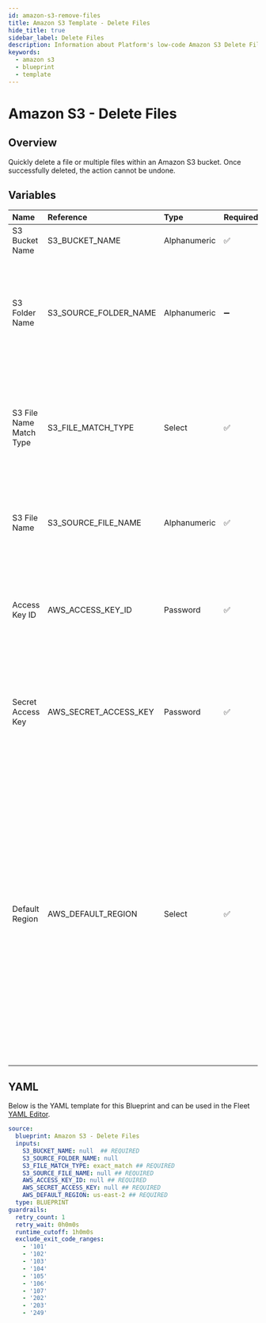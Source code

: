 ```yaml
---
id: amazon-s3-remove-files
title: Amazon S3 Template - Delete Files
hide_title: true
sidebar_label: Delete Files
description: Information about Platform's low-code Amazon S3 Delete Files blueprint. Quickly remove files within an S3 bucket. Once the action is completed, it cannot be undone.
keywords:
  - amazon s3
  - blueprint
  - template
---
```


# Amazon S3 - Delete Files

## Overview

Quickly delete a file or multiple files within an Amazon S3 bucket. Once successfully deleted, the action cannot be undone.



## Variables

| Name | Reference | Type | Required | Default | Options | Description             |
|:-----|:----------|:-----|:---------|:--------|:--------|:------------------------|
| S3 Bucket Name | S3_BUCKET_NAME | Alphanumeric | :white_check_mark: | - | - | The target S3 bucket the target file is in |
| S3 Folder Name | S3_SOURCE_FOLDER_NAME | Alphanumeric | :heavy_minus_sign: | - | - | Name of the folder within the bucket where the source file is located. If left blank, the file will be scanned for in the root directory |
| S3 File Name Match Type | S3_FILE_MATCH_TYPE | Select | :white_check_mark: | `exact_match` | Exact Match: `exact_match`<br></br><br></br>Regex Match: `regex_match`<br></br><br></br> | Determines if the text in "Local File Name" will look for one file with exact match, or multiple files using regex. |
| S3 File Name | S3_SOURCE_FILE_NAME | Alphanumeric | :white_check_mark: | - | - | The name of the file desired to delete. If regex match is selected, then it is the pattern to match files |
| Access Key ID | AWS_ACCESS_KEY_ID | Password | :white_check_mark: | - | - | The access key ID for programmatic IAM user used to download the file. See Authorization documentation for more information. |
| Secret Access Key | AWS_SECRET_ACCESS_KEY | Password | :white_check_mark: | - | - | The secret access key for programmatic IAM user used to download the file. See Authorization documentation for more information. |
| Default Region | AWS_DEFAULT_REGION | Select | :white_check_mark: | `us-east-2` | `us-east-2`,`us-east-1`,`us-west-1`,`us-west-2`,`af-south-1`,`ap-east-1`,`ap-south-1`,`ap-northeast-3`,`ap-northeast-2`,`ap-northeast-1`,`ap-southeast-1`,`ap-southeast-2`,`ca-central-1`,`cn-north-1`,`cn-northwest-1`,`eu-central-1`,`eu-west-1`,`eu-west-2`,`eu-west-3`,`eu-south-1`,`eu-north-1`,`sa-east-1`,`me-south-1`, | The AWS region for the S3 bucket and IAM user. |




## YAML

Below is the YAML template for this Blueprint and can be used in the
Fleet [YAML Editor](../../reference/fleets/yaml-editor.md).

```yaml
source:
  blueprint: Amazon S3 - Delete Files
  inputs:
    S3_BUCKET_NAME: null  ## REQUIRED
    S3_SOURCE_FOLDER_NAME: null
    S3_FILE_MATCH_TYPE: exact_match ## REQUIRED
    S3_SOURCE_FILE_NAME: null ## REQUIRED
    AWS_ACCESS_KEY_ID: null ## REQUIRED
    AWS_SECRET_ACCESS_KEY: null ## REQUIRED
    AWS_DEFAULT_REGION: us-east-2 ## REQUIRED
  type: BLUEPRINT
guardrails:
  retry_count: 1
  retry_wait: 0h0m0s
  runtime_cutoff: 1h0m0s
  exclude_exit_code_ranges:
    - '101'
    - '102'
    - '103'
    - '104'
    - '105'
    - '106'
    - '107'
    - '202'
    - '203'
    - '249'
 ```


